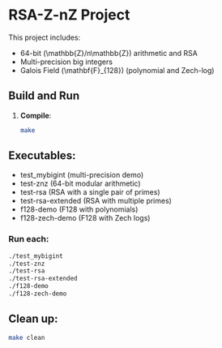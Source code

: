 # RSA-Z-nZ Project

This project includes:

- 64-bit \(\mathbb{Z}/n\mathbb{Z}\) arithmetic and RSA
- Multi-precision big integers
- Galois Field \(\mathbf{F}_{128}\) (polynomial and Zech-log)

## Build and Run

1. **Compile**:
   ```bash
   make
    ```

## Executables:
- test_mybigint (multi-precision demo)
- test-znz (64-bit modular arithmetic)
- test-rsa (RSA with a single pair of primes)
- test-rsa-extended (RSA with multiple primes)
- f128-demo (F128 with polynomials)
- f128-zech-demo (F128​ with Zech logs)

### Run each:

```bash
./test_mybigint
./test-znz
./test-rsa
./test-rsa-extended
./f128-demo
./f128-zech-demo
```

## Clean up:

```bash
make clean
```
